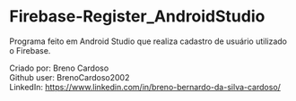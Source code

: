 # Firebase-Register_AndroidStudio
Programa feito em Android Studio que realiza cadastro de usuário utilizado o Firebase.

Criado por: Breno Cardoso  
Github user: BrenoCardoso2002  
LinkedIn: https://www.linkedin.com/in/breno-bernardo-da-silva-cardoso/  

